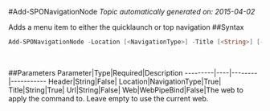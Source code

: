 #Add-SPONavigationNode
*Topic automatically generated on: 2015-04-02*

Adds a menu item to either the quicklaunch or top navigation
##Syntax
```powershell
Add-SPONavigationNode -Location [<NavigationType>] -Title [<String>] [-Url [<String>]] [-Header [<String>]] [-Web [<WebPipeBind>]]
```
&nbsp;

##Parameters
Parameter|Type|Required|Description
---------|----|--------|-----------
Header|String|False|
Location|NavigationType|True|
Title|String|True|
Url|String|False|
Web|WebPipeBind|False|The web to apply the command to. Leave empty to use the current web.
